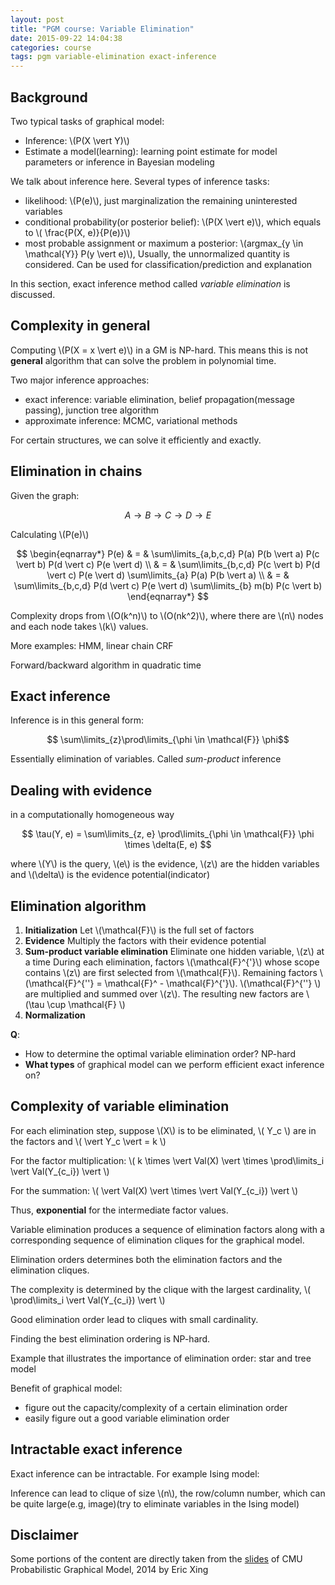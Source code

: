 ```yaml
---
layout: post
title: "PGM course: Variable Elimination"
date: 2015-09-22 14:04:38
categories: course
tags: pgm variable-elimination exact-inference
---
```


## Background

Two typical tasks of graphical model:

- Inference: \\(P(X \vert Y)\\)
- Estimate a model(learning): learning point estimate for model parameters or inference in Bayesian modeling

We talk about inference here. Several types of inference tasks:

- likelihood: \\(P(e)\\), just marginalization the remaining uninterested variables
- conditional probability(or posterior belief): \\(P(X \vert e)\\), which equals to \\( \frac{P(X, e)}{P(e)}\\)
- most probable assignment or maximum a posterior: \\(argmax_{y \in \mathcal{Y}} P(y \vert e)\\), Usually, the unnormalized quantity is considered. Can be used for classification/prediction and explanation

In this section, exact inference method called *variable elimination* is discussed.

## Complexity in general

Computing \\(P(X = x \vert e)\\) in a GM is NP-hard. This means this is not **general** algorithm that can solve the problem in polynomial time.

Two major inference approaches:

- exact inference: variable elimination, belief propagation(message passing), junction tree algorithm
- approximate inference: MCMC, variational methods

For certain structures, we can solve it efficiently and exactly.

## Elimination in chains

Given the graph:

$$ A \rightarrow B \rightarrow C \rightarrow D \rightarrow E $$

Calculating  \\(P(e)\\)

$$
\begin{eqnarray*}
P(e)
& = &
\sum\limits_{a,b,c,d} P(a) P(b \vert a) P(c \vert b) P(d \vert c) P(e \vert d) \\
& = &
\sum\limits_{b,c,d} P(c \vert b) P(d \vert c) P(e \vert d) \sum\limits_{a} P(a) P(b \vert a) \\
& = &
\sum\limits_{b,c,d} P(d \vert c) P(e \vert d) \sum\limits_{b} m(b) P(c \vert b) 
\end{eqnarray*}
$$ 

Complexity drops from \\(O(k^n)\\) to \\(O(nk^2)\\), where there are \\(n\\) nodes and each node takes \\(k\\) values.

More examples: HMM, linear chain CRF

Forward/backward algorithm in quadratic time

## Exact inference

Inference is in this general form:

$$ \sum\limits_{z}\prod\limits_{\phi \in \mathcal{F}} \phi$$

Essentially elimination of variables. Called *sum-product* inference

## Dealing with evidence

in a computationally homogeneous way

$$ \tau(Y, e) = \sum\limits_{z, e} \prod\limits_{\phi \in \mathcal{F}} \phi \times \delta(E, e) $$

where \\(Y\\) is the query, \\(e\\) is the evidence, \\(z\\) are the hidden variables and \\(\delta\\) is the evidence potential(indicator)

## Elimination algorithm

1. **Initialization**
   Let \\(\mathcal{F}\\) is the full set of factors
2. **Evidence**
   Multiply the factors with their evidence potential
3. **Sum-product variable elimination**
   Eliminate one hidden variable, \\(z\\) at a time
   During each elimination, factors \\(\mathcal{F}^{'}\\) whose scope contains \\(z\\) are first selected from \\(\mathcal{F}\\). Remaining factors \\(\mathcal{F}^{''} = \mathcal{F}^ - \mathcal{F}^{'}\\).  \\(\mathcal{F}^{''} \\) are multiplied and summed over \\(z\\). The resulting new factors are \\(\tau \cup \mathcal{F} \\)
4. **Normalization**

**Q**:

- How to determine the optimal variable elimination order? NP-hard
- **What types** of graphical model can we perform efficient exact inference on?

## Complexity of variable elimination

For each elimination step, suppose \\(X\\) is to be eliminated, \\( Y_c \\) are in the factors and \\( \vert Y_c \vert = k \\)

For the factor multiplication: \\( k \times \vert Val(X) \vert \times \prod\limits_i \vert Val(Y_{c_i}) \vert \\)

For the summation:  \\( \vert Val(X) \vert \times \vert Val(Y_{c_i}) \vert \\)

Thus, **exponential** for the intermediate factor values.

Variable elimination produces a sequence of elimination factors along with a corresponding sequence of elimination cliques for the graphical model.

Elimination orders determines both the elimination factors and the elimination cliques.

The complexity is determined by the clique with the largest cardinality, \\( \prod\limits_i \vert Val(Y_{c_i}) \vert \\)

Good elimination order lead to cliques with small cardinality.

Finding the best elimination ordering is NP-hard.

Example that illustrates the importance of elimination order: star and tree model

Benefit of graphical model:

- figure out the capacity/complexity of a certain elimination order
- easily figure out a good variable elimination order


## Intractable exact inference

Exact inference can be intractable. For example Ising model:

Inference can lead to clique of size \\(n\\), the row/column number, which can be quite large(e.g, image)(try to eliminate variables in the Ising model)


## Disclaimer

Some portions of the content are directly taken from the [slides](http://www.cs.cmu.edu/~epxing/Class/10708-14/lectures/lecture4-Elimination.pdf) of CMU Probabilistic Graphical Model, 2014 by Eric Xing
